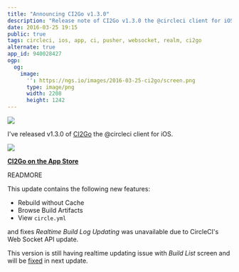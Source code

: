 ```yaml
---
title: "Announcing CI2Go v1.3.0"
description: "Release note of CI2Go v1.3.0 the @circleci client for iOS."
date: 2016-03-25 19:15
public: true
tags: circleci, ios, app, ci, pusher, websocket, realm, ci2go
alternate: true
app_id: 940028427
ogp:
  og:
    image:
      '': https://ngs.io/images/2016-03-25-ci2go/screen.png
      type: image/png
      width: 2208
      height: 1242
---
```


![](2016-03-25-ci2go/ci2go.gif)

I've released v1.3.0 of [CI2Go] the @circleci client for iOS.

[![](images/appstore.svg)][AppStore]

**[CI2Go on the App Store][AppStore]**

READMORE

This update contains the following new features:

- Rebuild without Cache
- Browse Build Artifacts
- View `circle.yml`

and fixes _Realtime Build Log Updating_ was unavailable due to CircleCI's Web Socket API update.

This version is still having realtime updating issue with _Build List_ screen and will be [fixed] in next update.


[fixed]: https://github.com/ngs/ci2go/pull/55
[CI2Go]: https://github.com/ngs/ci2go
[AppStore]: https://itunes.apple.com/app/id940028427?mt=8
